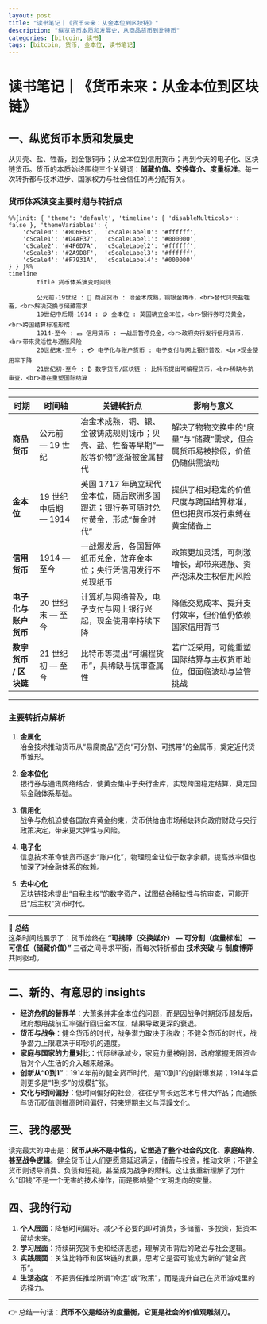 ```yaml
---
layout: post
title: "读书笔记｜《货币未来：从金本位到区块链》"
description: "纵览货币本质和发展史，从商品货币到比特币"
categories: [bitcoin, 读书]
tags: [bitcoin, 货币, 金本位, 读书笔记]
---
```


# 读书笔记｜《货币未来：从金本位到区块链》

## 一、纵览货币本质和发展史

从贝壳、盐、牲畜，到金银铜币；从金本位到信用货币；再到今天的电子化、区块链货币。货币的本质始终围绕三个关键词：**储藏价值、交换媒介、度量标准**。每一次转折都与技术进步、国家权力与社会信任的再分配有关。
### 货币体系演变主要时期与转折点

```mermaid
%%{init: { 'theme': 'default', 'timeline': { 'disableMulticolor': false }, 'themeVariables': {
    'cScale0': '#8D6E63',  'cScaleLabel0': '#ffffff',  
    'cScale1': '#D4AF37',  'cScaleLabel1': '#000000',  
    'cScale2': '#4F6D7A',  'cScaleLabel2': '#ffffff',  
    'cScale3': '#2A9D8F',  'cScaleLabel3': '#ffffff',  
    'cScale4': '#F7931A',  'cScaleLabel4': '#000000'
} } }%%
timeline
        title 货币体系演变时间线

        公元前-19世纪 : 🐚 商品货币 : 冶金术成熟，铜银金铸币，<br>替代贝壳盐牲畜，<br>解决交换与储藏需求
        19世纪中后期-1914 : 🪙 金本位 : 英国确立金本位，<br>银行券可兑黄金，<br>跨国结算标准形成
        1914-至今 : 💵 信用货币 : 一战后暂停兑金，<br>政府央行发行信用货币，<br>带来灵活性与通胀风险
        20世纪末-至今 : 💳 电子化与账户货币 : 电子支付与网上银行普及，<br>现金使用率下降
        21世纪初-至今 : ₿ 数字货币/区块链 : 比特币提出可编程货币，<br>稀缺与抗审查，<br>潜在重塑国际结算
```
---

| **时期** | **时间轴** | **关键转折点** | **影响与意义** |
|----------|------------|----------------|----------------|
| **商品货币** | 公元前 — 19 世纪 | 冶金术成熟，铜、银、金被铸成规则钱币；贝壳、盐、牲畜等早期“一般等价物”逐渐被金属替代 | 解决了物物交换中的“度量”与“储藏”需求，但金属货币易被掺假，价值仍随供需波动 |
| **金本位** | 19 世纪中后期 — 1914 | 英国 1717 年确立现代金本位，随后欧洲多国跟进；银行券可随时兑付黄金，形成“黄金时代” | 提供了相对稳定的价值尺度与跨国结算标准，但也把货币发行束缚在黄金储备上 |
| **信用货币** | 1914 — 至今 | 一战爆发后，各国暂停纸币兑金，放弃金本位；央行凭信用发行不兑现纸币 | 政策更加灵活，可刺激增长，却带来通胀、资产泡沫及主权信用风险 |
| **电子化与账户货币** | 20 世纪末 — 至今 | 计算机与网络普及，电子支付与网上银行兴起，现金使用率持续下降 | 降低交易成本、提升支付效率，但价值仍依赖国家信用背书 |
| **数字货币 / 区块链** | 21 世纪初 — 至今 | 比特币等提出“可编程货币”，具稀缺与抗审查属性 | 若广泛采用，可能重塑国际结算与主权货币地位，但面临波动与监管挑战 |

---

### 主要转折点解析

1. **金属化**  
   冶金技术推动货币从“易腐商品”迈向“可分割、可携带”的金属币，奠定近代货币雏形。  

2. **金本位化**  
   银行券与通讯网络结合，使黄金集中于央行金库，实现跨国稳定结算，奠定国际金融体系基础。  

3. **信用化**  
   战争与危机迫使各国放弃黄金约束，货币供给由市场稀缺转向政府财政与央行政策决定，带来更大弹性与风险。  

4. **电子化**  
   信息技术革命使货币逐步“账户化”，物理现金让位于数字余额，提高效率但也加深了对金融体系的依赖。  

5. **去中心化**  
   区块链技术提出“自我主权”的数字资产，试图结合稀缺性与抗审查，可能开启“后主权”货币时代。  

---

📌 **总结**  
这条时间线展示了：货币始终在 **“可携带（交换媒介） — 可分割（度量标准） — 可信任（储藏价值）”** 三者之间寻求平衡，而每次转折都由 **技术突破** 与 **制度博弈** 共同驱动。


---



## 二、新的、有意思的 insights

* **经济危机的替罪羊**：大萧条并非金本位的问题，而是因战争时期货币超发后，政府想用战前汇率强行回归金本位，结果导致更深的衰退。
* **货币与战争**：健全货币的时代，战争潜力取决于税收；不健全货币的时代，战争潜力上限取决于印钞机的速度。
* **家庭与国家的力量对比**：代际继承减少，家庭力量被削弱，政府掌握无限资金后对个人生活的介入越来越深。
* **创新从“0到1”**：1914年前的健全货币时代，是“0到1”的创新爆发期；1914年后则更多是“1到多”的规模扩张。
* **文化与时间偏好**：低时间偏好的社会，往往孕育长远艺术与伟大作品；而通胀与货币贬值则推高时间偏好，带来短期主义与浮躁文化。

## 三、我的感受

读完最大的冲击是：**货币从来不是中性的，它塑造了整个社会的文化、家庭结构、甚至战争逻辑**。健全货币让人们更愿意延迟满足，储蓄与投资，推动文明；不健全货币则诱导消费、负债和短视，甚至成为战争的燃料。这让我重新理解了为什么“印钱”不是一个无害的技术操作，而是影响整个文明走向的变量。

## 四、我的行动

1. **个人层面**：降低时间偏好。减少不必要的即时消费，多储蓄、多投资，把资本留给未来。
2. **学习层面**：持续研究货币史和经济思想，理解货币背后的政治与社会逻辑。
3. **实践层面**：关注比特币和区块链的发展，思考它是否可能成为新的“健全货币”。
4. **生活态度**：不把责任推给所谓“命运”或“政策”，而是提升自己在货币游戏里的选择力。

---

👉 总结一句话：**货币不仅是经济的度量衡，它更是社会的价值观雕刻刀。**

